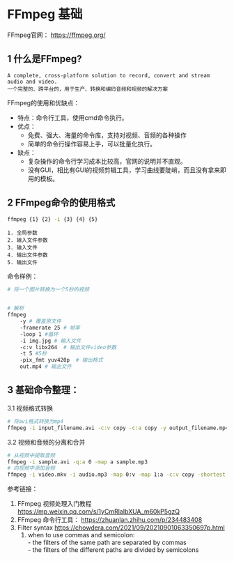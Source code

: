 

# FFmpeg 基础

FFmpeg官网： https://ffmpeg.org/

## 1 什么是FFmpeg?

	A complete, cross-platform solution to record, convert and stream audio and video.
	一个完整的、跨平台的，用于生产、转换和编码音频和视频的解决方案

FFmpeg的使用和优缺点：
- 特点：命令行工具，使用cmd命令执行。
- 优点：
	- 免费、强大、海量的命令库，支持对视频、音频的各种操作
	- 简单的命令行操作容易上手，可以批量化执行。
- 缺点：
	- 复杂操作的命令行学习成本比较高，官网的说明并不直观。
	- 没有GUI，相比有GUI的视频剪辑工具，学习曲线要陡峭，而且没有拿来即用的模板。



## 2 FFmpeg命令的使用格式

``` bash
ffmpeg {1} {2} -i {3} {4} {5}
```

	1. 全局参数
	2. 输入文件参数
	3. 输入文件
	4. 输出文件参数
	5. 输出文件

命令样例：
```bash
# 将一个图片转换为一个5秒的视频


# 解析
ffmpeg
	-y # 覆盖原文件
	-framerate 25 # 帧率
	-loop 1 #循环
	-i img.jpg # 输入文件
	-c:v libx264  # 输出文件video参数
	-t 5 #5秒
	-pix_fmt yuv420p  # 输出格式
	out.mp4 # 输出文件

```


## 3 基础命令整理：
3.1 视频格式转换
```bash
# 将avi格式转换为mp4
ffmpeg -i input_filename.avi -c:v copy -c:a copy -y output_filename.mp4
```

3.2 视频和音频的分离和合并

```bash
# 从视频中提取音频
ffmpeg -i sample.avi -q:a 0 -map a sample.mp3
# 向视频中添加音频
ffmpeg -i video.mkv -i audio.mp3 -map 0:v -map 1:a -c:v copy -shortest output.mkv

```


参考链接：

1. FFmpeg 视频处理入门教程 https://mp.weixin.qq.com/s/1yCmRlaIbXUA_m60kP5gzQ
2. FFmpeg 命令行工具： https://zhuanlan.zhihu.com/p/234483408
3. Filter syntax https://chowdera.com/2021/09/20210901063350697p.html
	1.   when to use commas and semicolon:   
		- the filters of the same path are separated by commas  
		- the filters of the different paths are divided by semicolons

